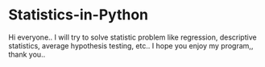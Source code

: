 # Statistics-in-Python
Hi everyone..
I will try to solve statistic problem like regression, descriptive statistics, average hypothesis testing, etc..
I hope you enjoy my program,,
thank you..
